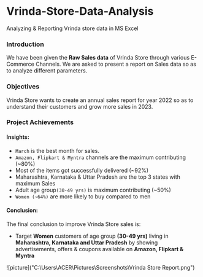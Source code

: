 # Vrinda-Store-Data-Analysis

Analyzing & Reporting Vrinda store data in MS Excel

### Introduction

We have been given the **Raw Sales data** of Vrinda Store through various E-Commerce Channels. We are asked to present a report on Sales data so as to analyze different parameters.

### Objectives

Vrinda Store wants to create an annual sales report for year 2022 so as to understand their customers and grow more sales in 2023.

### Project Achievements

#### Insights:
- ``March`` is the best month for sales.
- ``Amazon, Flipkart & Myntra`` channels are the maximum contributing (~80%)
- Most of the items got successfully delivered (~92%)
- Maharashtra, Karnataka & Uttar Pradesh are the top 3 states with maximum Sales
- Adult age group``(30-49 yrs)`` is maximum contributing (~50%)
- ``Women (~64%)`` are more likely to buy compared to men

#### Conclusion:
The final conclusion to improve Vrinda Store sales is:
- Target **Women** customers of age group **(30-49 yrs)** living in **Maharashtra, Karnataka and Uttar Pradesh** by showing advertisements, offers & coupons available on **Amazon, Flipkart & Myntra**

![picture]("C:\Users\ACER\Pictures\Screenshots\Vrinda Store Report.png")
